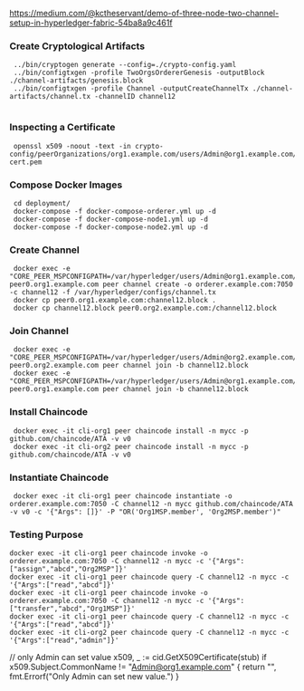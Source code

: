 https://medium.com/@kctheservant/demo-of-three-node-two-channel-setup-in-hyperledger-fabric-54ba8a9c461f
### Create Cryptological Artifacts

```
 ../bin/cryptogen generate --config=./crypto-config.yaml 
 ../bin/configtxgen -profile TwoOrgsOrdererGenesis -outputBlock ./channel-artifacts/genesis.block 
 ../bin/configtxgen -profile Channel -outputCreateChannelTx ./channel-artifacts/channel.tx -channelID channel12 
 
 ```
 
### Inspecting a Certificate

```
 openssl x509 -noout -text -in crypto-config/peerOrganizations/org1.example.com/users/Admin@org1.example.com/msp/signcerts/Admin@org1.example.com-cert.pem
 ```
 
### Compose Docker Images

```
 cd deployment/  
 docker-compose -f docker-compose-orderer.yml up -d 
 docker-compose -f docker-compose-node1.yml up -d 
 docker-compose -f docker-compose-node2.yml up -d 
 ```
 
### Create Channel

```
 docker exec -e "CORE_PEER_MSPCONFIGPATH=/var/hyperledger/users/Admin@org1.example.com/msp" peer0.org1.example.com peer channel create -o orderer.example.com:7050 -c channel12 -f /var/hyperledger/configs/channel.tx 
 docker cp peer0.org1.example.com:channel12.block . 
 docker cp channel12.block peer0.org2.example.com:/channel12.block 
 ```
 
### Join Channel

```
 docker exec -e "CORE_PEER_MSPCONFIGPATH=/var/hyperledger/users/Admin@org2.example.com/msp" peer0.org2.example.com peer channel join -b channel12.block 
 docker exec -e "CORE_PEER_MSPCONFIGPATH=/var/hyperledger/users/Admin@org1.example.com/msp" peer0.org1.example.com peer channel join -b channel12.block  
 ```

### Install Chaincode

```
 docker exec -it cli-org1 peer chaincode install -n mycc -p github.com/chaincode/ATA -v v0 
 docker exec -it cli-org2 peer chaincode install -n mycc -p github.com/chaincode/ATA -v v0 
```

### Instantiate Chaincode

```
 docker exec -it cli-org1 peer chaincode instantiate -o orderer.example.com:7050 -C channel12 -n mycc github.com/chaincode/ATA -v v0 -c '{"Args": []}' -P "OR('Org1MSP.member', 'Org2MSP.member')" 
```

### Testing Purpose

```
docker exec -it cli-org1 peer chaincode invoke -o orderer.example.com:7050 -C channel12 -n mycc -c '{"Args":["assign","abcd","Org2MSP"]}'
docker exec -it cli-org1 peer chaincode query -C channel12 -n mycc -c '{"Args":["read","abcd"]}' 
docker exec -it cli-org1 peer chaincode invoke -o orderer.example.com:7050 -C channel12 -n mycc -c '{"Args":["transfer","abcd","Org1MSP"]}' 
docker exec -it cli-org1 peer chaincode query -C channel12 -n mycc -c '{"Args":["read","abcd"]}'
docker exec -it cli-org2 peer chaincode query -C channel12 -n mycc -c '{"Args":["read","admin"]}'
  ```
  
  
   // only Admin can set value
 x509, _ := cid.GetX509Certificate(stub)
 if x509.Subject.CommonName != "Admin@org1.example.com" {
  return "", fmt.Errorf("Only Admin can set new value.")
 }
